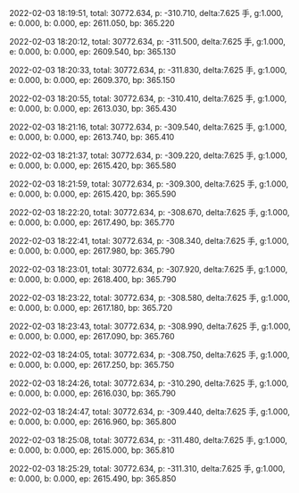 2022-02-03 18:19:51, total: 30772.634, p: -310.710, delta:7.625 手, g:1.000, e: 0.000, b: 0.000, ep: 2611.050, bp: 365.220

2022-02-03 18:20:12, total: 30772.634, p: -311.500, delta:7.625 手, g:1.000, e: 0.000, b: 0.000, ep: 2609.540, bp: 365.130

2022-02-03 18:20:33, total: 30772.634, p: -311.830, delta:7.625 手, g:1.000, e: 0.000, b: 0.000, ep: 2609.370, bp: 365.150

2022-02-03 18:20:55, total: 30772.634, p: -310.410, delta:7.625 手, g:1.000, e: 0.000, b: 0.000, ep: 2613.030, bp: 365.430

2022-02-03 18:21:16, total: 30772.634, p: -309.540, delta:7.625 手, g:1.000, e: 0.000, b: 0.000, ep: 2613.740, bp: 365.410

2022-02-03 18:21:37, total: 30772.634, p: -309.220, delta:7.625 手, g:1.000, e: 0.000, b: 0.000, ep: 2615.420, bp: 365.580

2022-02-03 18:21:59, total: 30772.634, p: -309.300, delta:7.625 手, g:1.000, e: 0.000, b: 0.000, ep: 2615.420, bp: 365.590

2022-02-03 18:22:20, total: 30772.634, p: -308.670, delta:7.625 手, g:1.000, e: 0.000, b: 0.000, ep: 2617.490, bp: 365.770

2022-02-03 18:22:41, total: 30772.634, p: -308.340, delta:7.625 手, g:1.000, e: 0.000, b: 0.000, ep: 2617.980, bp: 365.790

2022-02-03 18:23:01, total: 30772.634, p: -307.920, delta:7.625 手, g:1.000, e: 0.000, b: 0.000, ep: 2618.400, bp: 365.790

2022-02-03 18:23:22, total: 30772.634, p: -308.580, delta:7.625 手, g:1.000, e: 0.000, b: 0.000, ep: 2617.180, bp: 365.720

2022-02-03 18:23:43, total: 30772.634, p: -308.990, delta:7.625 手, g:1.000, e: 0.000, b: 0.000, ep: 2617.090, bp: 365.760

2022-02-03 18:24:05, total: 30772.634, p: -308.750, delta:7.625 手, g:1.000, e: 0.000, b: 0.000, ep: 2617.250, bp: 365.750

2022-02-03 18:24:26, total: 30772.634, p: -310.290, delta:7.625 手, g:1.000, e: 0.000, b: 0.000, ep: 2616.030, bp: 365.790

2022-02-03 18:24:47, total: 30772.634, p: -309.440, delta:7.625 手, g:1.000, e: 0.000, b: 0.000, ep: 2616.960, bp: 365.800

2022-02-03 18:25:08, total: 30772.634, p: -311.480, delta:7.625 手, g:1.000, e: 0.000, b: 0.000, ep: 2615.000, bp: 365.810

2022-02-03 18:25:29, total: 30772.634, p: -311.310, delta:7.625 手, g:1.000, e: 0.000, b: 0.000, ep: 2615.490, bp: 365.850